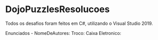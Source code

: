 # DojoPuzzlesResolucoes

Todos os desafios foram feitos em C#, utilizando o Visual Studio 2019.

Enunciados -
NomeDeAutores:
Troco:
Caixa Eletronico:


